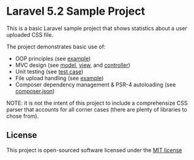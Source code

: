 # Laravel 5.2 Sample Project

This is a basic Laravel sample project that shows statistics about a user uploaded CSS file. 

The project demonstrates basic use of:
- OOP principles (see [example](app/CssParser.php))
- MVC design (see [model](app/CssParser.php), [view](resources/views/stats.blade.php), and  [controller](app/Http/Controllers/UploadController.php))
- Unit testing (see [test case](tests/ExampleTest.php))
- File upload handling (see [example](app/Http/Controllers/UploadController.php#L50))
- Composer dependency management & PSR-4 autoloading (see [composer.json](composer.json))

NOTE: it is not the intent of this project to include a comprehensize CSS parser that accounts for all corner cases (there are plenty of libraries to chose from).  

## License

This project is open-sourced software licensed under the [MIT license](http://opensource.org/licenses/MIT)
